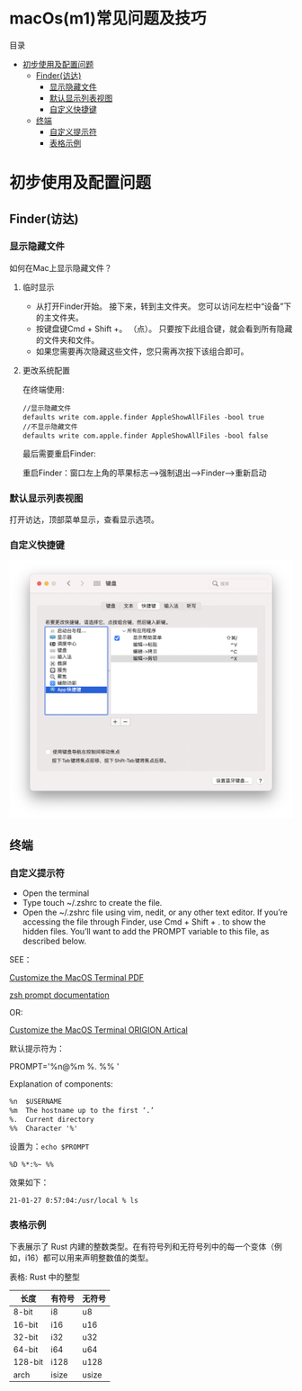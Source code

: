 macOs(m1)常见问题及技巧
====================

<a id="toc" name="toc">目录</a>

<!-- TOC -->

- [初步使用及配置问题](#初步使用及配置问题)
    - [Finder(访达)](#finder访达)
        - [显示隐藏文件](#显示隐藏文件)
        - [默认显示列表视图](#默认显示列表视图)
        - [自定义快捷键](#自定义快捷键)
    - [终端](#终端)
        - [自定义提示符](#自定义提示符)
        - [表格示例](#表格示例)

<!-- /TOC -->

# 初步使用及配置问题

## Finder(访达)

### 显示隐藏文件

如何在Mac上显示隐藏文件？

1. 临时显示
    - 从打开Finder开始。 接下来，转到主文件夹。 您可以访问左栏中“设备”下的主文件夹。
    - 按键盘键Cmd + Shift +。 （点）。 只要按下此组合键，就会看到所有隐藏的文件夹和文件。
    - 如果您需要再次隐藏这些文件，您只需再次按下该组合即可。
1. 更改系统配置

    在终端使用:
    ```
    //显示隐藏文件
    defaults write com.apple.finder AppleShowAllFiles -bool true
    //不显示隐藏文件
    defaults write com.apple.finder AppleShowAllFiles -bool false
    ```

    最后需要重启Finder:

    重启Finder：窗口左上角的苹果标志-->强制退出-->Finder-->重新启动

### 默认显示列表视图

打开访达，顶部菜单显示，查看显示选项。

### 自定义快捷键

![plugin img](imgs/cshortcutkey.png?raw=true)

## 终端

### 自定义提示符

- Open the terminal
- Type touch ~/.zshrc to create the file.
- Open the ~/.zshrc file using vim, nedit, or any other text editor. If you’re accessing the file through Finder, use Cmd + Shift + . to show the hidden files. You’ll want to add the PROMPT variable to this file, as described below.

SEE：

[Customize the MacOS Terminal PDF](pdfs/CustomizeMacOSTerminal.pdf?raw=true)

[zsh prompt documentation](http://zsh.sourceforge.net/Doc/Release/Prompt-Expansion.html#Prompt-Expansion)

OR:

[Customize the MacOS Terminal ORIGION Artical](https://medium.com/dev-genius/customize-the-macos-terminal-zsh-4cb387e4f447)

默认提示符为：

PROMPT='%n@%m %. %% '

Explanation of components:

```
%n  $USERNAME
%m  The hostname up to the first ‘.’
%.  Current directory
%%  Character '%'
```

设置为：`echo $PROMPT`

    %D %*:%~ %%

效果如下：

    21-01-27 0:57:04:/usr/local % ls

### 表格示例

下表展示了 Rust 内建的整数类型。在有符号列和无符号列中的每一个变体（例如，i16）都可以用来声明整数值的类型。

表格: Rust 中的整型

| 长度 | 有符号 | 无符号 |
| ------ | ------ | ------ |
| 8-bit | i8 | u8 |
| 16-bit | i16 | u16 |
| 32-bit	|i32	|u32|
|64-bit	|i64	|u64|
|128-bit	|i128|	u128|
|arch	|isize|	usize|